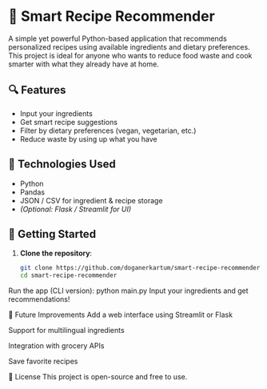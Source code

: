 # 🧠 Smart Recipe Recommender

A simple yet powerful Python-based application that recommends personalized recipes using available ingredients and dietary preferences. This project is ideal for anyone who wants to reduce food waste and cook smarter with what they already have at home.

## 🔍 Features

- Input your ingredients
- Get smart recipe suggestions
- Filter by dietary preferences (vegan, vegetarian, etc.)
- Reduce waste by using up what you have

## 🧪 Technologies Used

- Python
- Pandas
- JSON / CSV for ingredient & recipe storage
- *(Optional: Flask / Streamlit for UI)*

## 🚀 Getting Started

1. **Clone the repository**:
   ```bash
   git clone https://github.com/doganerkartum/smart-recipe-recommender.git
   cd smart-recipe-recommender
   
Run the app (CLI version):
python main.py
Input your ingredients and get recommendations!

📌 Future Improvements
Add a web interface using Streamlit or Flask

Support for multilingual ingredients

Integration with grocery APIs

Save favorite recipes

📄 License
This project is open-source and free to use.
